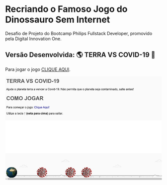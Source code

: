 # Recriando o Famoso Jogo do Dinossauro Sem Internet
Desafio de Projeto do Bootcamp Philips Fullstack Developer, promovido pela Digital Innovation One.

## Versão Desenvolvida: 🌎 TERRA VS COVID-19 🦠

Para jogar o jogo [CLIQUE AQUI](https://ducrz.github.io/Bootcamp-Philips-Fullstack-Developer/desafios-de-projeto/jogo-do-dinossauro-sem-internet/index.html).


![Print do Jogo](./img/print-tela-jogo.jpg)




